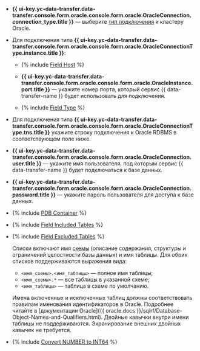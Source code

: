 * **{{ ui-key.yc-data-transfer.data-transfer.console.form.oracle.console.form.oracle.OracleConnection.connection_type.title }}** — выберите [тип подключения](https://docs.oracle.com/cd/E11882_01/network.112/e41945/concepts.htm#NETAG002) к кластеру Oracle.

* Для подключения типа **{{ ui-key.yc-data-transfer.data-transfer.console.form.oracle.console.form.oracle.OracleConnectionType.instance.title }}**:

    * {% include [Field Host](../../fields/oracle/ui/database-host.md) %}
    * **{{ ui-key.yc-data-transfer.data-transfer.console.form.oracle.console.form.oracle.OracleInstance.port.title }}** — укажите номер порта, который сервис {{ data-transfer-name }} будет использовать для подключения.
    
    * {% include [Field Type](../../fields/oracle/ui/type.md) %}

* Для подключения типа **{{ ui-key.yc-data-transfer.data-transfer.console.form.oracle.console.form.oracle.OracleConnectionType.tns.title }}** укажите строку подключения к Oracle RDBMS в соответствующем поле ниже.

* **{{ ui-key.yc-data-transfer.data-transfer.console.form.oracle.console.form.oracle.OracleConnection.user.title }}** — укажите имя пользователя, под которым сервис {{ data-transfer-name }} будет подключаться к базе данных.

* **{{ ui-key.yc-data-transfer.data-transfer.console.form.oracle.console.form.oracle.OracleConnection.password.title }}** — укажите пароль пользователя для доступа к базе данных.

* {% include [PDB Container](../../fields/oracle/ui/pdb-container.md) %}
* {% include [Field Included Tables](../../fields/oracle/ui/included-tables.md) %}
* {% include [Field Excluded Tables](../../fields/oracle/ui/excluded-tables.md) %}

  Списки включают имя [схемы]({{oracle.docs}}/admqs/managing-schema-objects.html) (описание содержания, структуры и ограничений целостности базы данных) и имя таблицы. Для обоих списков поддерживаются выражения вида:

    * `<имя_схемы>.<имя_таблицы>` — полное имя таблицы;
    * `<имя_схемы>.*` — все таблицы в указанной схеме;
    * `<имя_таблицы>` — таблица в схеме по умолчанию.

    Имена включенных и исключенных таблиц должны соответствовать правилам именования идентификаторов в Oracle. Подробнее читайте в [документации Oracle]({{ oracle.docs }}/sqlrf/Database-Object-Names-and-Qualifiers.html). Двойные кавычки внутри имени таблицы не поддерживаются. Экранирование внешних двойных кавычек не требуется.

* {% include [Convert NUMBER to INT64](../../fields/oracle/ui/convert-number-to-int64.md) %}
